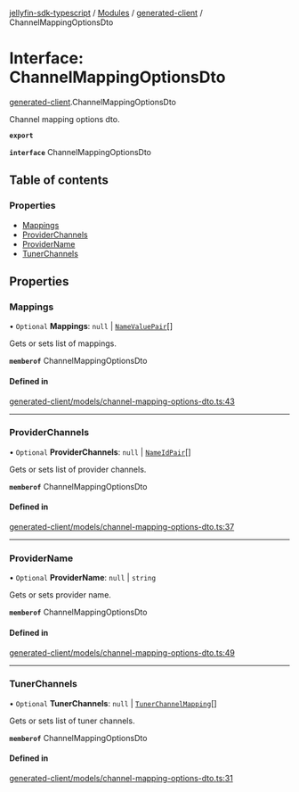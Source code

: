 [jellyfin-sdk-typescript](../README.md) / [Modules](../modules.md) / [generated-client](../modules/generated_client.md) / ChannelMappingOptionsDto

# Interface: ChannelMappingOptionsDto

[generated-client](../modules/generated_client.md).ChannelMappingOptionsDto

Channel mapping options dto.

**`export`**

**`interface`** ChannelMappingOptionsDto

## Table of contents

### Properties

- [Mappings](generated_client.ChannelMappingOptionsDto.md#mappings)
- [ProviderChannels](generated_client.ChannelMappingOptionsDto.md#providerchannels)
- [ProviderName](generated_client.ChannelMappingOptionsDto.md#providername)
- [TunerChannels](generated_client.ChannelMappingOptionsDto.md#tunerchannels)

## Properties

### Mappings

• `Optional` **Mappings**: ``null`` \| [`NameValuePair`](generated_client.NameValuePair.md)[]

Gets or sets list of mappings.

**`memberof`** ChannelMappingOptionsDto

#### Defined in

[generated-client/models/channel-mapping-options-dto.ts:43](https://github.com/thornbill/jellyfin-sdk-typescript/blob/0f61f16/src/generated-client/models/channel-mapping-options-dto.ts#L43)

___

### ProviderChannels

• `Optional` **ProviderChannels**: ``null`` \| [`NameIdPair`](generated_client.NameIdPair.md)[]

Gets or sets list of provider channels.

**`memberof`** ChannelMappingOptionsDto

#### Defined in

[generated-client/models/channel-mapping-options-dto.ts:37](https://github.com/thornbill/jellyfin-sdk-typescript/blob/0f61f16/src/generated-client/models/channel-mapping-options-dto.ts#L37)

___

### ProviderName

• `Optional` **ProviderName**: ``null`` \| `string`

Gets or sets provider name.

**`memberof`** ChannelMappingOptionsDto

#### Defined in

[generated-client/models/channel-mapping-options-dto.ts:49](https://github.com/thornbill/jellyfin-sdk-typescript/blob/0f61f16/src/generated-client/models/channel-mapping-options-dto.ts#L49)

___

### TunerChannels

• `Optional` **TunerChannels**: ``null`` \| [`TunerChannelMapping`](generated_client.TunerChannelMapping.md)[]

Gets or sets list of tuner channels.

**`memberof`** ChannelMappingOptionsDto

#### Defined in

[generated-client/models/channel-mapping-options-dto.ts:31](https://github.com/thornbill/jellyfin-sdk-typescript/blob/0f61f16/src/generated-client/models/channel-mapping-options-dto.ts#L31)
